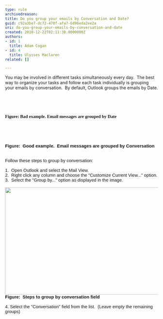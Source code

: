 ```yaml
---
type: rule
archivedreason: 
title: Do you group your emails by Conversation and Date?
guid: c92a3be7-dc72-470f-afa7-6d96eda2ee2a
uri: do-you-group-your-emails-by-conversation-and-date
created: 2010-12-22T02:11:38.0000000Z
authors:
- id: 1
  title: Adam Cogan
- id: 4
  title: Ulysses Maclaren
related: []

---
```



You may be involved in different tasks simultaneously every day.&#160; The best way to organize your tasks and follow each task individually is grouping your emails by conversation.&#160; By default, Outlook groups the emails by Date. 

<br><excerpt class='endintro'></excerpt><br>

  <span style="font-family&#58;calibri, sans-serif;font-size&#58;11pt;">
    <img src="/Communication/RulesToBetterEmail/PublishingImages/GroupByConversationAndDateBad.gif" alt="" />&#160;<span style="font-family&#58;calibri, sans-serif;font-size&#58;11pt;">&#160;<br>
<b><span lang="EN-AU"><font face="Calibri">Figure&#58; Bad example. Email messages are grouped by Date</font></span></b><br>
<br>
<br>
<br>
<br>
<span style="font-family&#58;calibri, sans-serif;font-size&#58;11pt;"><img src="/Communication/RulesToBetterEmail/PublishingImages/GroupByConversationAndDateGood.gif" alt="" /></span><br>
<br>
<span lang="EN-AU"><font face="Calibri"><strong><span lang="EN-AU" style="font-family&#58;calibri, sans-serif;font-size&#58;11pt;"><strong>Figure&#58;&#160; Good example.&#160; Email messages are grouped by Conversation</strong></span></strong></font></span><br>
<br>
<br>
Follow these steps to group by conversation&#58;<br>
<br>
1.&#160; Open Outlook and select the Mail View.<br>
2.&#160; Right click any column and choose the&#160;&quot;Customize Current View...&quot; option.<br>
3.&#160; Select the &quot;Group by...&quot; option as displayed in the image.<br>
<br>
<span style="font-family&#58;calibri, sans-serif;font-size&#58;11pt;"><img width="613" height="352" src="/Communication/RulesToBetterEmail/PublishingImages/GroupByConversationAndDate3.gif" alt="" /><br>
<strong>Figure&#58;&#160; Steps to group by conversation field</strong></span><br>
<br>
4. Select the &quot;Conversation&quot; field from the list.&#160; (Leave empty the remaining groups)<br>
<br>
</span></span>



